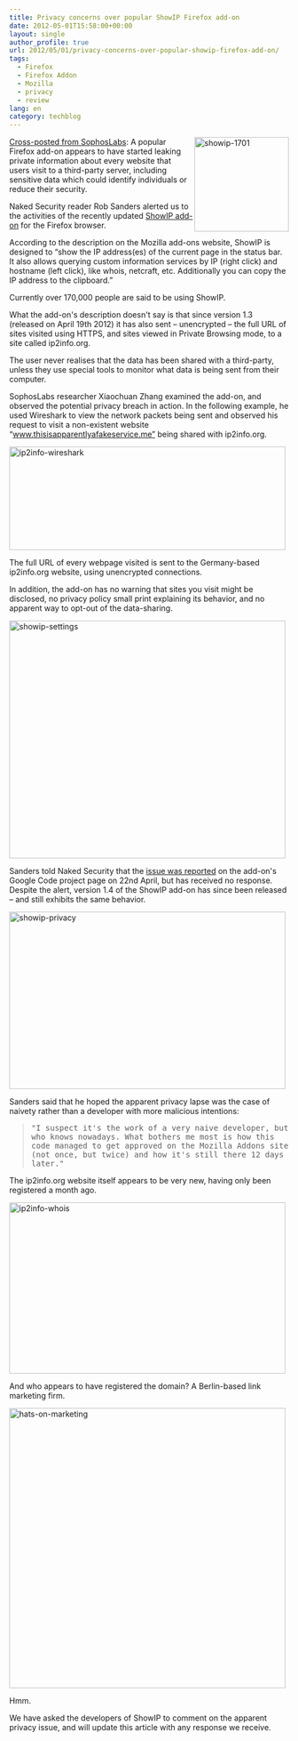 ```yaml
---
title: Privacy concerns over popular ShowIP Firefox add-on
date: 2012-05-01T15:58:00+00:00
layout: single
author_profile: true
url: 2012/05/01/privacy-concerns-over-popular-showip-firefox-add-on/
tags:
  - Firefox
  - Firefox Addon
  - Mozilla
  - privacy
  - review
lang: en
category: techblog
---
```

[<img title="showip-1701" border="0" alt="showip-1701" align="right" src="http://lh6.ggpht.com/-h9A-oYjfQVk/T6AAusPzbZI/AAAAAAAAFy4/YaysZ2QU59k/showip-1701_thumb.jpg?imgmax=800" width="170" height="170" />](http://lh6.ggpht.com/-Tp1oKYaS4SU/T6AApIwBq2I/AAAAAAAAFyw/6UMRsnkswsY/s1600-h/showip-1701%25255B2%25255D.jpg)<a href="http://nakedsecurity.sophos.com/2012/05/01/privacy-concern-showip-firefox-add-on/" target="_blank">Cross-posted from SophosLabs</a>: A popular Firefox add-on appears to have started leaking private information about every website that users visit to a third-party server, including sensitive data which could identify individuals or reduce their security. 

Naked Security reader Rob Sanders alerted us to the activities of the recently updated [ShowIP add-on](https://addons.mozilla.org/en-US/firefox/addon/showip/) for the Firefox browser. 

According to the description on the Mozilla add-ons website, ShowIP is designed to “show the IP address(es) of the current page in the status bar. It also allows querying custom information services by IP (right click) and hostname (left click), like whois, netcraft, etc. Additionally you can copy the IP address to the clipboard.” 

Currently over 170,000 people are said to be using ShowIP. 

What the add-on's description doesn't say is that since version 1.3 (released on April 19th 2012) it has also sent – unencrypted – the full URL of sites visited using HTTPS, and sites viewed in Private Browsing mode, to a site called ip2info.org. 

The user never realises that the data has been shared with a third-party, unless they use special tools to monitor what data is being sent from their computer. 

SophosLabs researcher Xiaochuan Zhang examined the add-on, and observed the potential privacy breach in action. In the following example, he used Wireshark to view the network packets being sent and observed his request to visit a non-existent website “www.thisisapparentlyafakeservice.me” being shared with ip2info.org. 

[<img title="ip2info-wireshark" border="0" alt="ip2info-wireshark" src="http://lh5.ggpht.com/-mAYzpfX8SE4/T6AAyeJXeEI/AAAAAAAAFzI/oycp__D4iG4/ip2info-wireshark_thumb.jpg?imgmax=800" width="498" height="186" />](http://lh6.ggpht.com/-9aV28v7QKeE/T6AAwYJocTI/AAAAAAAAFzA/QhCB90oXQAw/s1600-h/ip2info-wireshark%25255B3%25255D.jpg) 

The full URL of every webpage visited is sent to the Germany-based ip2info.org website, using unencrypted connections. 

In addition, the add-on has no warning that sites you visit might be disclosed, no privacy policy small print explaining its behavior, and no apparent way to opt-out of the data-sharing. 

[<img title="showip-settings" border="0" alt="showip-settings" src="http://lh3.ggpht.com/-j0QfnfDMLR8/T6AA3jiQnDI/AAAAAAAAFzY/lL7cPkhUkLQ/showip-settings_thumb.jpg?imgmax=800" width="498" height="428" />](http://lh5.ggpht.com/-yo-7vDbk-6Q/T6AA0rV6TYI/AAAAAAAAFzQ/_kBaCD3Pk7I/s1600-h/showip-settings%25255B3%25255D.jpg) 

Sanders told Naked Security that the [issue was reported](https://code.google.com/p/firefox-showip/issues/detail?id=72) on the add-on's Google Code project page on 22nd April, but has received no response. Despite the alert, version 1.4 of the ShowIP add-on has since been released – and still exhibits the same behavior. 

[<img title="showip-privacy" border="0" alt="showip-privacy" src="http://lh5.ggpht.com/-PaLN_Ui4Bdc/T6AA9ON00RI/AAAAAAAAFzo/gAC393Mex_A/showip-privacy_thumb.jpg?imgmax=800" width="498" height="319" />](http://lh4.ggpht.com/-G58W1FJqESE/T6AA6BkHhxI/AAAAAAAAFzg/kRrA5mZFRK0/s1600-h/showip-privacy%25255B3%25255D.jpg) 

Sanders said that he hoped the apparent privacy lapse was the case of naivety rather than a developer with more malicious intentions: 

> <tt>"I suspect it's the work of a very naive developer, but who knows nowadays. What bothers me most is how this code managed to get approved on the Mozilla Addons site (not once, but twice) and how it's still there 12 days later."</tt>

The ip2info.org website itself appears to be very new, having only been registered a month ago. 

[<img title="ip2info-whois" border="0" alt="ip2info-whois" src="http://lh4.ggpht.com/-yssJOJ_E62k/T6ABBbCiAKI/AAAAAAAAFz4/tsVyoY9mc8E/ip2info-whois_thumb.jpg?imgmax=800" width="498" height="308" />](http://lh3.ggpht.com/-oRDxAUc5Gfw/T6AA_PJ6DyI/AAAAAAAAFzw/xT5mno22HhY/s1600-h/ip2info-whois%25255B3%25255D.jpg) 

And who appears to have registered the domain? A Berlin-based link marketing firm. 

[<img title="hats-on-marketing" border="0" alt="hats-on-marketing" src="http://lh5.ggpht.com/-mdKMPBbLWDU/T6ABHEJ0pTI/AAAAAAAAF0I/tO4pb-5uuEk/hats-on-marketing_thumb.jpg?imgmax=800" width="498" height="504" />](http://lh6.ggpht.com/-zxC-7DGzBAs/T6ABEIpdkcI/AAAAAAAAF0A/NFy_IDXZYKU/s1600-h/hats-on-marketing%25255B3%25255D.jpg) 

Hmm. 

We have asked the developers of ShowIP to comment on the apparent privacy issue, and will update this article with any response we receive.